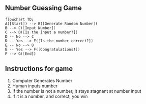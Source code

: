 ## Number Guessing Game
```mermaid
flowchart TD;
A([Start]) --> B([Generate Random Number])
B --> C([Input Number])
C --> D([Is the input a number?])
D -- No --> C
D -- Yes --> E([Is the number correct?])
E -- No --> D
E -- Yes --> F([Congratulations!])
F --> G([End])
```

## Instructions for game
1. Computer Generates Number
2. Human inputs number
3. If the number is not a number, it stays stagnant at number input
4. If it is a number, and correct, you win
